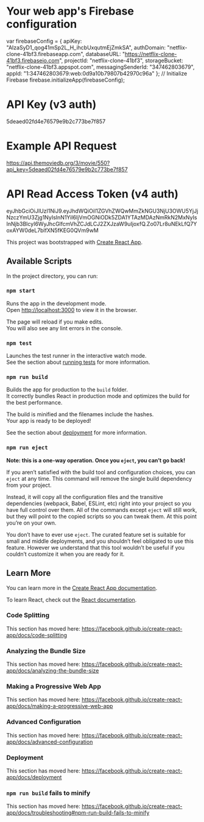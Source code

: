 # Your web app's Firebase configuration
  var firebaseConfig = {
    apiKey: "AIzaSyD1_qog41mSp2L_H_ihcbUxqutmEjZmkSA",
    authDomain: "netflix-clone-41bf3.firebaseapp.com",
    databaseURL: "https://netflix-clone-41bf3.firebaseio.com",
    projectId: "netflix-clone-41bf3",
    storageBucket: "netflix-clone-41bf3.appspot.com",
    messagingSenderId: "347462803679",
    appId: "1:347462803679:web:0d9a10b79807b42970c96a"
  };
  // Initialize Firebase
  firebase.initializeApp(firebaseConfig);

# API Key (v3 auth)
5deaed02fd4e76579e9b2c773be7f857

# Example API Request
https://api.themoviedb.org/3/movie/550?api_key=5deaed02fd4e76579e9b2c773be7f857

# API Read Access Token (v4 auth)
eyJhbGciOiJIUzI1NiJ9.eyJhdWQiOiI1ZGVhZWQwMmZkNGU3NjU3OWU5YjJjNzczYmU3Zjg1NyIsInN1YiI6IjVmOGNiODk5ZDA1YTAzMDAzNmRkN2MxNyIsInNjb3BlcyI6WyJhcGlfcmVhZCJdLCJ2ZXJzaW9uIjoxfQ.Zo07Lr8uNEkLfQ7YoxAYW0deL7blfXN5fKEG0QVm9wM

This project was bootstrapped with [Create React App](https://github.com/facebook/create-react-app).

## Available Scripts

In the project directory, you can run:

### `npm start`

Runs the app in the development mode.<br />
Open [http://localhost:3000](http://localhost:3000) to view it in the browser.

The page will reload if you make edits.<br />
You will also see any lint errors in the console.

### `npm test`

Launches the test runner in the interactive watch mode.<br />
See the section about [running tests](https://facebook.github.io/create-react-app/docs/running-tests) for more information.

### `npm run build`

Builds the app for production to the `build` folder.<br />
It correctly bundles React in production mode and optimizes the build for the best performance.

The build is minified and the filenames include the hashes.<br />
Your app is ready to be deployed!

See the section about [deployment](https://facebook.github.io/create-react-app/docs/deployment) for more information.

### `npm run eject`

**Note: this is a one-way operation. Once you `eject`, you can’t go back!**

If you aren’t satisfied with the build tool and configuration choices, you can `eject` at any time. This command will remove the single build dependency from your project.

Instead, it will copy all the configuration files and the transitive dependencies (webpack, Babel, ESLint, etc) right into your project so you have full control over them. All of the commands except `eject` will still work, but they will point to the copied scripts so you can tweak them. At this point you’re on your own.

You don’t have to ever use `eject`. The curated feature set is suitable for small and middle deployments, and you shouldn’t feel obligated to use this feature. However we understand that this tool wouldn’t be useful if you couldn’t customize it when you are ready for it.

## Learn More

You can learn more in the [Create React App documentation](https://facebook.github.io/create-react-app/docs/getting-started).

To learn React, check out the [React documentation](https://reactjs.org/).

### Code Splitting

This section has moved here: https://facebook.github.io/create-react-app/docs/code-splitting

### Analyzing the Bundle Size

This section has moved here: https://facebook.github.io/create-react-app/docs/analyzing-the-bundle-size

### Making a Progressive Web App

This section has moved here: https://facebook.github.io/create-react-app/docs/making-a-progressive-web-app

### Advanced Configuration

This section has moved here: https://facebook.github.io/create-react-app/docs/advanced-configuration

### Deployment

This section has moved here: https://facebook.github.io/create-react-app/docs/deployment

### `npm run build` fails to minify

This section has moved here: https://facebook.github.io/create-react-app/docs/troubleshooting#npm-run-build-fails-to-minify
